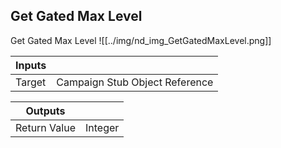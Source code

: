 ## Get Gated Max Level
Get Gated Max Level
![[../img/nd_img_GetGatedMaxLevel.png]]

|Inputs||
|--|--|
| Target | Campaign Stub Object Reference |

|Outputs||
|--|--|
| Return Value | Integer |
